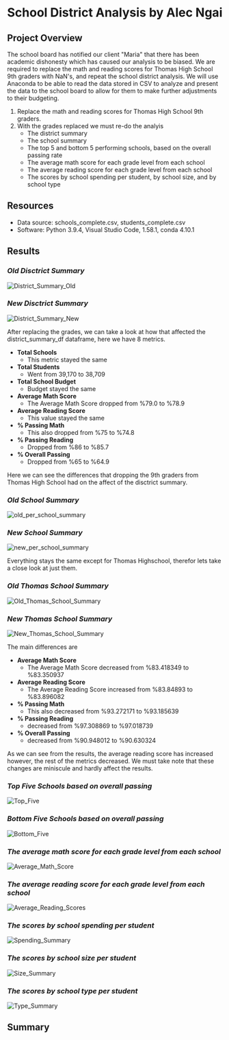 # School District Analysis by Alec Ngai
## Project Overview

The school board has notified our client "Maria" that there has been academic dishonesty which has caused our analysis to be biased. We are required to replace the math and reading scores for Thomas High School 9th graders with NaN's, and repeat the school district analysis. We will use Anaconda to be able to read the data stored in CSV to analyze and present the data to the school board to allow for them to make further adjustments to their budgeting. 

1. Replace the math and reading scores for Thomas High School 9th graders. 
2. With the grades replaced we must re-do the analyis
    - The district summary
    - The school summary
    - The top 5 and bottom 5 performing schools, based on the overall passing rate
    - The average math score for each grade level from each school
    - The average reading score for each grade level from each school
    - The scores by school spending per student, by school size, and by school type

## Resources
- Data source: schools_complete.csv, students_complete.csv
- Software: Python 3.9.4, Visual Studio Code, 1.58.1, conda 4.10.1

## Results

### ***Old Disctrict Summary*** 
![District_Summary_Old](https://github.com/alecngai/04-School_District_Analysis/blob/main/Resources/old_district_summary_df.png)

### ***New Disctrict Summary*** 

![District_Summary_New](https://github.com/alecngai/04-School_District_Analysis/blob/main/Resources/new_district_summary_df.png)

After replacing the grades, we can take a look at how that affected the district_summary_df dataframe, here we have 8 metrics.
- **Total Schools**
    - This metric stayed the same
- **Total Students**
    - Went from 39,170 to 38,709
- **Total School Budget**
    - Budget stayed the same
- **Average Math Score**
    - The Average Math Score dropped from %79.0 to %78.9
- **Average Reading Score**
    - This value stayed the same
- **% Passing Math**
    - This also dropped from %75 to %74.8
- **% Passing Reading**
    - Dropped from %86 to %85.7 
- **% Overall Passing**
    - Dropped from %65 to %64.9

Here we can see the differences that dropping the 9th graders from Thomas High School had on the affect of the disctrict summary. 

### ***Old School Summary*** 
![old_per_school_summary](https://github.com/alecngai/04-School_District_Analysis/blob/main/Resources/old_per_school_summary_df.png)

### ***New School Summary*** 

![new_per_school_summary](https://github.com/alecngai/04-School_District_Analysis/blob/main/Resources/new_per_school_summary_df.png)

Everything stays the same except for Thomas Highschool, therefor lets take a close look at just them.

### ***Old Thomas School Summary*** 
![Old_Thomas_School_Summary](https://github.com/alecngai/04-School_District_Analysis/blob/main/Resources/Old_Thomas_School_Summary.png)

### ***New Thomas School Summary*** 

![New_Thomas_School_Summary](https://github.com/alecngai/04-School_District_Analysis/blob/main/Resources/New_Thomas_School_Summary.png)

The main differences are 

- **Average Math Score**
    - The Average Math Score decreased from %83.418349 to %83.350937
- **Average Reading Score**
    - The Average Reading Score increased from %83.84893 to %83.896082
- **% Passing Math**
    - This also decreased from %93.272171 to %93.185639 
- **% Passing Reading**
    - decreased from %97.308869 to %97.018739
- **% Overall Passing**
    - decreased from %90.948012 to %90.630324

As we can see from the results, the average reading score has increased however, the rest of the metrics decreased. We must take note that these changes are miniscule and hardly affect the results. 

### ***Top Five Schools based on overall passing*** 
![Top_Five](https://github.com/alecngai/04-School_District_Analysis/blob/main/Resources/top_five.png)

### ***Bottom Five Schools based on overall passing*** 

![Bottom_Five](https://github.com/alecngai/04-School_District_Analysis/blob/main/Resources/bottom_five.png)

### ***The average math score for each grade level from each school*** 

![Average_Math_Score](https://github.com/alecngai/04-School_District_Analysis/blob/main/Resources/Average_Math_Scores.png)

### ***The average reading score for each grade level from each school*** 

![Average_Reading_Scores](https://github.com/alecngai/04-School_District_Analysis/blob/main/Resources/Average_Reading_Scores.png)

### ***The scores by school spending per student*** 

![Spending_Summary](https://github.com/alecngai/04-School_District_Analysis/blob/main/Resources/Spending_Summary.png)

### ***The scores by school size per student*** 

![Size_Summary](https://github.com/alecngai/04-School_District_Analysis/blob/main/Resources/Size_Summary.png)

### ***The scores by school type per student*** 

![Type_Summary](https://github.com/alecngai/04-School_District_Analysis/blob/main/Resources/Type_Summary.png)

## Summary